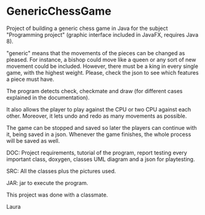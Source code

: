 # GenericChessGame
Project of building a generic chess game in Java for the subject "Programming project" (graphic interface included in JavaFX, requires Java 8).

"generic" means that the movements of the pieces can be changed as pleased. For instance, a bishop could move like a queen or any sort of new movement could be included. However, there must be a king in every single game, with the highest weight. Please, check the json to see which features a piece must have.

The program detects check, checkmate and draw (for different cases explained in the documentation).

It also allows the player to play against the CPU or two CPU against each other. Moreover, it lets undo and redo as many movements as possible.

The game can be stopped and saved so later the players can continue with it, being saved in a json. Whenever the game finishes, the whole process will be saved as well.

DOC: Project requirements, tutorial of the program, report testing every important class, doxygen, classes UML diagram and a json for playtesting.

SRC: All the classes plus the pictures used.

JAR: jar to execute the program.

This project was done with a classmate.

Laura
